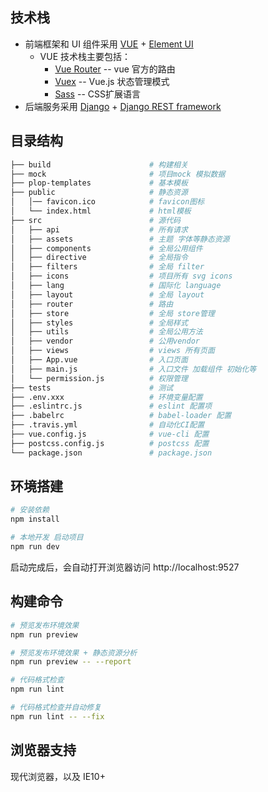
## 技术栈
- 前端框架和 UI 组件采用 [VUE](https://cn.vuejs.org/) + [Element UI ](https://element.eleme.cn/#/zh-CN)
	- VUE 技术栈主要包括：
	  - [Vue Router](https://router.vuejs.org/) -- vue 官方的路由
	  - [Vuex](https://vuex.vuejs.org/) -- Vue.js 状态管理模式
	  - [Sass](https://www.sass-china.com/) -- CSS扩展语言
- 后端服务采用 [Django](https://www.djangoproject.com/) + [Django REST framework](https://www.django-rest-framework.org/)



## 目录结构

```bash
├── build                      # 构建相关
├── mock                       # 项目mock 模拟数据
├── plop-templates             # 基本模板
├── public                     # 静态资源
│   │── favicon.ico            # favicon图标
│   └── index.html             # html模板
├── src                        # 源代码
│   ├── api                    # 所有请求
│   ├── assets                 # 主题 字体等静态资源
│   ├── components             # 全局公用组件
│   ├── directive              # 全局指令
│   ├── filters                # 全局 filter
│   ├── icons                  # 项目所有 svg icons
│   ├── lang                   # 国际化 language
│   ├── layout                 # 全局 layout
│   ├── router                 # 路由
│   ├── store                  # 全局 store管理
│   ├── styles                 # 全局样式
│   ├── utils                  # 全局公用方法
│   ├── vendor                 # 公用vendor
│   ├── views                  # views 所有页面
│   ├── App.vue                # 入口页面
│   ├── main.js                # 入口文件 加载组件 初始化等
│   └── permission.js          # 权限管理
├── tests                      # 测试
├── .env.xxx                   # 环境变量配置
├── .eslintrc.js               # eslint 配置项
├── .babelrc                   # babel-loader 配置
├── .travis.yml                # 自动化CI配置
├── vue.config.js              # vue-cli 配置
├── postcss.config.js          # postcss 配置
└── package.json               # package.json
```



## 环境搭建

```bash
# 安装依赖
npm install

# 本地开发 启动项目
npm run dev
```

启动完成后，会自动打开浏览器访问  http://localhost:9527



## 构建命令

```bash
# 预览发布环境效果
npm run preview

# 预览发布环境效果 + 静态资源分析
npm run preview -- --report

# 代码格式检查
npm run lint

# 代码格式检查并自动修复
npm run lint -- --fix
```



## 浏览器支持

现代浏览器，以及 IE10+


